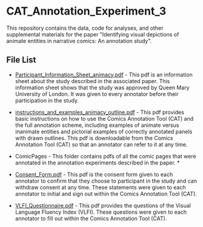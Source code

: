 # CAT_Annotation_Experiment_3

This repository contains the data, code for analyses, and other supplemental materials for the paper "Identifying visual depictions of animate entities in narrative comics: An annotation study".

## File List

* [Participant_Information_Sheet_animacy.pdf](Participant_Information_Sheet_animacy.pdf) - This pdf is an information sheet about the study described in the associated paper. This information sheet shows that the study was approved by Queen Mary University of London. It was given to every annotator before their participation in the study.

* [instructions_and_examples_animacy_outline.pdf](instructions_and_examples_animacy_outline.pdf) - This pdf provides basic instructions on how to use the Comics Annotation Tool (CAT) and the full annotation scheme, including examples of animate versus inanimate entities and pictorial examples of correctly annotated panels with drawn outlines. This pdf is downloadable from the Comics Annotation Tool (CAT) so that an annotator can refer to it at any time.

* ComicPages - This folder contains pdfs of all the comic pages that were annotated in the annotation experiments described in the paper.
  *


  
* [Consent_Form.pdf](Consent_Form.pdf) - This pdf is the consent form given to each annotator to confirm that they choose to participant in the study and can withdraw consent at any time. These statements were given to each annotator to initial and sign out within the Comics Annotation Tool (CAT).

* [VLFI_Questionnaire.pdf](VLFI_Questionnaire.pdf) - This pdf provides the questions of the Visual Language Fluency Index (VLFI). These questions were given to each annotator to fill out within the Comics Annotation Tool (CAT).  

